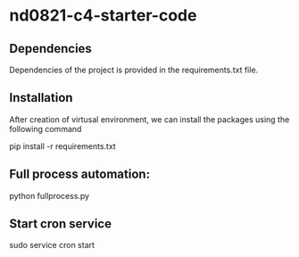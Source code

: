 # nd0821-c4-starter-code

## Dependencies
Dependencies of the project is provided in the requirements.txt file.

## Installation
After creation of virtusal environment, we can install the packages using the following command

pip install -r requirements.txt

## Full process automation:
  python fullprocess.py

## Start cron service
  sudo service cron start
